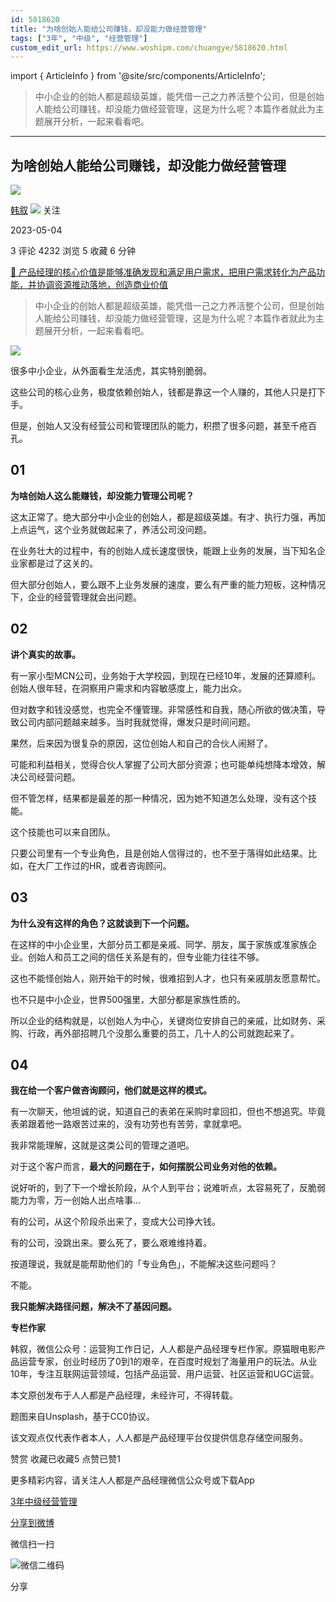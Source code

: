 ```yaml
---
id: 5818620
title: "为啥创始人能给公司赚钱，却没能力做经营管理"
tags: ["3年", "中级", "经营管理"]
custom_edit_url: https://www.woshipm.com/chuangye/5818620.html
---
```

import { ArticleInfo } from '@site/src/components/ArticleInfo';

<ArticleInfo
    author="韩叙"
    authorLink="https://www.woshipm.com/u/57956"
    published="2023-05-04"
    views={4232}
    comments={3}
    collects={5}
/>

> 中小企业的创始人都是超级英雄，能凭借一己之力养活整个公司，但是创始人能给公司赚钱，却没能力做经营管理，这是为什么呢？本篇作者就此为主题展开分析，一起来看看吧。

---

## 为啥创始人能给公司赚钱，却没能力做经营管理

[![](https://image.woshipm.com/wp-files/2015/11/IMG_0437.jpg!/both/72x72)](https://www.woshipm.com/u/57956)

[韩叙](https://www.woshipm.com/u/57956) ![](https://static.woshipm.com/tag/1121_1@2x.png) 关注

2023-05-04

3 评论 4232 浏览 5 收藏 6 分钟

[🔗 产品经理的核心价值是能够准确发现和满足用户需求，把用户需求转化为产品功能，并协调资源推动落地，创造商业价值](https://ke.qidianla.com/courses/90pm)

> 中小企业的创始人都是超级英雄，能凭借一己之力养活整个公司，但是创始人能给公司赚钱，却没能力做经营管理，这是为什么呢？本篇作者就此为主题展开分析，一起来看看吧。

![](https://image.woshipm.com/2023/04/14/85ddeba4-daa1-11ed-95a1-00163e0b5ff3.png)

很多中小企业，从外面看生龙活虎，其实特别脆弱。

这些公司的核心业务，极度依赖创始人，钱都是靠这一个人赚的，其他人只是打下手。

但是，创始人又没有经营公司和管理团队的能力，积攒了很多问题，甚至千疮百孔。

## 01

**为啥创始人这么能赚钱，却没能力管理公司呢？**

这太正常了。绝大部分中小企业的创始人，都是超级英雄。有才、执行力强，再加上点运气，这个业务就做起来了，养活公司没问题。

在业务壮大的过程中，有的创始人成长速度很快，能跟上业务的发展，当下知名企业家都是过了这关的。

但大部分创始人，要么跟不上业务发展的速度，要么有严重的能力短板，这种情况下，企业的经营管理就会出问题。

## 02

**讲个真实的故事。**

有一家小型MCN公司，业务始于大学校园，到现在已经10年，发展的还算顺利。创始人很年轻，在洞察用户需求和内容敏感度上，能力出众。

但对数字和钱没感觉，也完全不懂管理。非常感性和自我，随心所欲的做决策，导致公司内部问题越来越多。当时我就觉得，爆发只是时间问题。

果然，后来因为很复杂的原因，这位创始人和自己的合伙人闹掰了。

可能和利益相关，觉得合伙人掌握了公司大部分资源；也可能单纯想降本增效，解决公司经营问题。

但不管怎样，结果都是最差的那一种情况，因为她不知道怎么处理，没有这个技能。

这个技能也可以来自团队。

只要公司里有一个专业角色，且是创始人信得过的，也不至于落得如此结果。比如，在大厂工作过的HR，或者咨询顾问。

## 03

**为什么没有这样的角色？这就谈到下一个问题。**

在这样的中小企业里，大部分员工都是亲戚、同学、朋友，属于家族或准家族企业。创始人和员工之间的信任关系是有的，但专业能力往往不够。

这也不能怪创始人，刚开始干的时候，很难招到人才，也只有亲戚朋友愿意帮忙。

也不只是中小企业，世界500强里，大部分都是家族性质的。

所以企业的结构就是，以创始人为中心，关键岗位安排自己的亲戚，比如财务、采购、行政，再外部招聘几个没那么重要的员工，几十人的公司就跑起来了。

## 04

**我在给一个客户做咨询顾问，他们就是这样的模式。**

有一次聊天，他坦诚的说，知道自己的表弟在采购时拿回扣，但也不想追究。毕竟表弟跟着他一路艰苦过来的，没有功劳也有苦劳，拿就拿吧。

我非常能理解，这就是这类公司的管理之道吧。

对于这个客户而言，**最大的问题在于，如何摆脱公司业务对他的依赖。**

说好听的，到了下一个增长阶段，从个人到平台；说难听点，太容易死了，反脆弱能力为零，万一创始人出点啥事…

有的公司，从这个阶段杀出来了，变成大公司挣大钱。

有的公司，没跳出来。要么死了，要么艰难维持着。

按道理说，我就是能帮助他们的「专业角色」，不能解决这些问题吗？

不能。

**我只能解决路径问题，解决不了基因问题。**

**专栏作家**

韩叙，微信公众号：运营狗工作日记，人人都是产品经理专栏作家。原猫眼电影产品运营专家，创业时经历了0到1的艰辛，在百度时规划了海量用户的玩法。从业10年，专注互联网运营领域，包括产品运营、用户运营、社区运营和UGC运营。

本文原创发布于人人都是产品经理，未经许可，不得转载。

题图来自Unsplash，基于CC0协议。

该文观点仅代表作者本人，人人都是产品经理平台仅提供信息存储空间服务。

赞赏 收藏已收藏5 点赞已赞1

更多精彩内容，请关注人人都是产品经理微信公众号或下载App

[3年](https://www.woshipm.com/tag/3%e5%b9%b4)[中级](https://www.woshipm.com/tag/%e4%b8%ad%e7%ba%a7)[经营管理](https://www.woshipm.com/tag/%e7%bb%8f%e8%90%a5%e7%ae%a1%e7%90%86)

[分享到微博](https://service.weibo.com/share/share.php?appkey=2775287854&title=为啥创始人能给公司赚钱，却没能力做经营管理&url=https://www.woshipm.com/chuangye/5818620.html&pic=https://image.woshipm.com/2023/04/14/85ddeba4-daa1-11ed-95a1-00163e0b5ff3.png)

微信扫一扫

![微信二维码](https://api.pwmqr.com/qrcode/create/?url=https://www.woshipm.com/chuangye/5818620.html)

分享